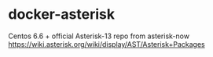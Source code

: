 # docker-asterisk
Centos 6.6 + official Asterisk-13 repo from asterisk-now
https://wiki.asterisk.org/wiki/display/AST/Asterisk+Packages
